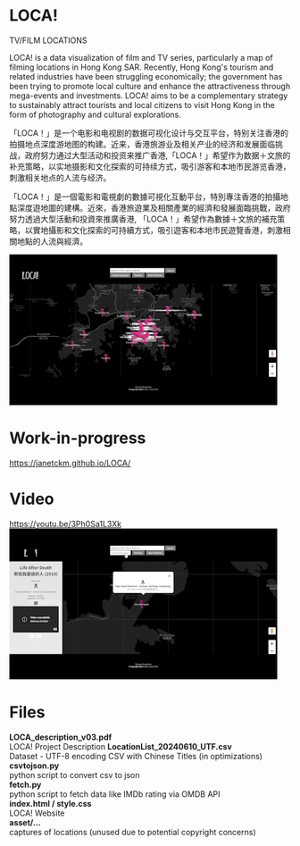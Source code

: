 # LOCA!
TV/FILM LOCATIONS

LOCA! is a data visualization of film and TV series, particularly a map of filming locations in Hong Kong SAR. Recently, Hong Kong's tourism and related industries have been struggling economically; the government has been trying to promote local culture and enhance the attractiveness through mega-events and investments. LOCA! aims to be a complementary strategy to sustainably attract tourists and local citizens to visit Hong Kong in the form of photography and cultural explorations.

「LOCA！」是一个电影和电视剧的数据可视化设计与交互平台，特别关注香港的拍摄地点深度游地图的构建。近来，香港旅游业及相关产业的经济和发展面临挑战，政府努力通过大型活动和投资来推广香港,「LOCA！」希望作为数据＋文旅的补充策略，以实地摄影和文化探索的可持续方式，吸引游客和本地市民游览香港，刺激相关地点的人流与经济。

「LOCA！」是一個電影和電視劇的數據可視化互動平台，特別專注香港的拍攝地點深度遊地圖的建構。近來，香港旅遊業及相關產業的經濟和發展面臨挑戰，政府努力透過大型活動和投資來推廣香港, 「LOCA！」希望作為數據＋文旅的補充策略，以實地攝影和文化探索的可持續方式，吸引遊客和本地市民遊覽香港，刺激相關地點的人流與經濟。

![image info](./asset/loca_thumbnail.gif)


# Work-in-progress
https://janetckm.github.io/LOCA/

# Video
https://youtu.be/3Ph0Sa1L3Xk <br>
![image info](./asset/loca_thumbnail2.gif)

# Files
**LOCA_description_v03.pdf**<br>
LOCA! Project Description
**LocationList_20240610_UTF.csv**<br>
Dataset - UTF-8 encoding CSV with Chinese Titles (in optimizations)<br>
**csvtojson.py**<br>
python script to convert csv to json<br>
**fetch.py**<br>
python script to fetch data like IMDb rating via OMDB API<br>
**index.html / style.css**<br>
LOCA! Website<br>
**asset/...** <br>
captures of locations (unused due to potential copyright concerns)
